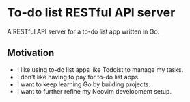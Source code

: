 # To-do list RESTful API server

A RESTful API server for a to-do list app written in Go.

## Motivation

- I like using to-do list apps like Todoist to manage my tasks.
- I don't like having to pay for to-do list apps.
- I want to keep learning Go by building projects.
- I want to further refine my Neovim development setup.
